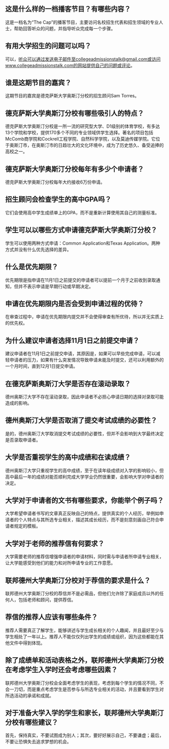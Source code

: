
## 这是什么样的一档播客节目？有哪些内容？ 

这是一档名为“The Cap”的播客节目，主要访问名校招生代表和招生领域的专业人士，帮助回答听众的问题，并指导听众完成每一个步骤。
## 有用大学招生的问题可以吗？

可以，听众可以通过发送电子邮件至collegeadmissionstalk@gmail.com或访问www.collegeadmissionstalk.com的网站提供自己的问题或评论。


## 谁是这期节目的嘉宾？ 

这期节目的嘉宾是德克萨斯大学奥斯汀分校的招生顾问Sam Torres。


## 德克萨斯大学奥斯汀分校有哪些吸引人的特点？ 

德克萨斯大学奥斯汀分校是一所一流的研究型大学、D1级别的体育学校，有多达13个学院和学校，提供170多个不同的专业领域供学生选择。著名的项目包括McComb商学院和Cockrell工程学院、自然科学学院，以及莫迪传媒学院。它位于奥斯汀市，在奥斯汀市的日趋壮大的文化环境中，成为了历史悠久、备受追捧的高校之一。


## 德克萨斯大学奥斯汀分校每年有多少个申请者？ 

德克萨斯大学奥斯汀分校每年大约接收6万份申请。


## 招生顾问会检查学生的高中GPA吗？ 

它们会使用高中学生成绩单上的GPA，而不是重新计算使用其自己的测量标准。


## 学生可以以哪些方式申请德克萨斯大学奥斯汀分校？ 

学生可以使用两种方式申请：Common Application和Texas Application。两种方式并没有什么优先选择的差异。


## 什么是优先期限？ 

优先期限是指申请在11月1日之前提交的申请者可以提前一个月于之前收到录取通知，但并不表示申请是早期行动或早期决定。 

## 申请在优先期限内是否会受到申请过程的优待？ 

在审查过程中，申请在优先期限内提交并不会使得审查有所优待，所以并无实质上的优先权。 

## 为什么建议申请者选择11月1日之前提交申请？  

建议申请者在11月1日之前提交申请，其原因是，如果可以早些完成申请，可以减轻申请者的压力，如果有什么突发情况导致申请未能及时提交，还可以利用额外的一个月时间，直到12月1日提交申请。 

## 在德克萨斯奥斯汀大学是否存在滚动录取？  

德州奥斯汀大学不存在滚动录取，因此申请者不必担心申请日期的选择对录取可能造成的影响。 

## 德州奥斯汀大学是否取消了提交考试成绩的必要性？   

是的，德州奥斯汀大学取消提交考试成绩的必要性，但并不会影响到大学最终决定是否录取申请者。  

## 大学是否重视学生的高中成绩和在读成绩？  

德州奥斯汀大学只重视学生的高中成绩，至于在读年级成绩对入学的影响较小，但高中最后一年的成绩对能否顺利完成大学学业仍然很重要，会影响大学对申请者的决定。    

## 大学对于申请者的文书有哪些要求，你能举个例子吗？  

大学希望申请者书写的文章真正反映自己的特点，提供真实的个人经历，举例如申请者的个人特点与其所选专业相关，描述其成长经历，而不是刻意刻画自己符合申请者规定的模板。 

## 大学对于老师的推荐信有何要求？ 

大学需要老师的推荐信增强申请者的申请材料，同时需与申请者所申请专业相关，让大学能感受到他们的能力和对所申请专业的工作意愿。


## 联邦德州大学奥斯汀分校对于荐信的要求是什么？

联邦德州大学奥斯汀分校的荐信并不是必需品，但他们允许除了家庭成员以外的任何人，包括老师和顾问，提供荐信。


## 荐信的推荐人应该有哪些条件？

推荐人需要真正了解学生，能够讲述与学生成长相关的个人趣闻，并且最好至少与学生相处了一年以上。推荐人不能仅仅列出学生的成绩或组织，因为这些都能在其他文件中得到体现。


## 除了成绩单和活动表格之外，联邦德州大学奥斯汀分校在考虑学生入学时还会考虑哪些因素？

联邦德州大学奥斯汀分校会全面考虑学生的表现，考虑到每个学生的情况不同，不会一刀切，而是重点考虑学生是否参与与所选专业相关的活动，并且要看到学生对所选活动的承诺和成就。


## 对于准备大学入学的学生和家长，联邦德州大学奥斯汀分校有哪些建议？

首先，保持真实，不要试图成为别人；其次，要好好展示自己，不要谦虚；最后，不要让恐惧失去追求梦想的机会。

